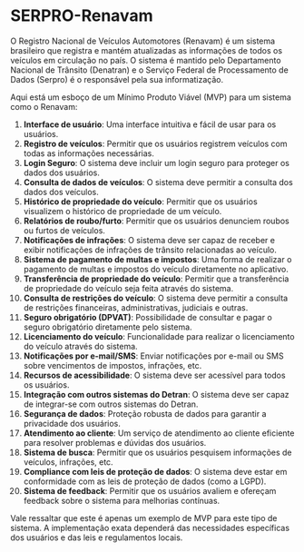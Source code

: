 # SERPRO-Renavam

O Registro Nacional de Veículos Automotores (Renavam) é um sistema brasileiro que registra e mantém atualizadas as informações de todos os veículos em circulação no país. O sistema é mantido pelo Departamento Nacional de Trânsito (Denatran) e o Serviço Federal de Processamento de Dados (Serpro) é o responsável pela sua informatização.

Aqui está um esboço de um Mínimo Produto Viável (MVP) para um sistema como o Renavam:

1. **Interface de usuário**: Uma interface intuitiva e fácil de usar para os usuários.
2. **Registro de veículos**: Permitir que os usuários registrem veículos com todas as informações necessárias.
3. **Login Seguro**: O sistema deve incluir um login seguro para proteger os dados dos usuários.
4. **Consulta de dados de veículos**: O sistema deve permitir a consulta dos dados dos veículos.
5. **Histórico de propriedade do veículo**: Permitir que os usuários visualizem o histórico de propriedade de um veículo.
6. **Relatórios de roubo/furto**: Permitir que os usuários denunciem roubos ou furtos de veículos.
7. **Notificações de infrações**: O sistema deve ser capaz de receber e exibir notificações de infrações de trânsito relacionadas ao veículo.
8. **Sistema de pagamento de multas e impostos**: Uma forma de realizar o pagamento de multas e impostos do veículo diretamente no aplicativo.
9. **Transferência de propriedade do veículo**: Permitir que a transferência de propriedade do veículo seja feita através do sistema.
10. **Consulta de restrições do veículo**: O sistema deve permitir a consulta de restrições financeiras, administrativas, judiciais e outras.
11. **Seguro obrigatório (DPVAT)**: Possibilidade de consultar e pagar o seguro obrigatório diretamente pelo sistema.
12. **Licenciamento do veículo**: Funcionalidade para realizar o licenciamento do veículo através do sistema.
13. **Notificações por e-mail/SMS**: Enviar notificações por e-mail ou SMS sobre vencimentos de impostos, infrações, etc.
14. **Recursos de acessibilidade**: O sistema deve ser acessível para todos os usuários.
15. **Integração com outros sistemas do Detran**: O sistema deve ser capaz de integrar-se com outros sistemas do Detran.
16. **Segurança de dados**: Proteção robusta de dados para garantir a privacidade dos usuários.
17. **Atendimento ao cliente**: Um serviço de atendimento ao cliente eficiente para resolver problemas e dúvidas dos usuários.
18. **Sistema de busca**: Permitir que os usuários pesquisem informações de veículos, infrações, etc.
19. **Compliance com leis de proteção de dados**: O sistema deve estar em conformidade com as leis de proteção de dados (como a LGPD).
20. **Sistema de feedback**: Permitir que os usuários avaliem e ofereçam feedback sobre o sistema para melhorias contínuas.

Vale ressaltar que este é apenas um exemplo de MVP para este tipo de sistema. A implementação exata dependerá das necessidades específicas dos usuários e das leis e regulamentos locais.
